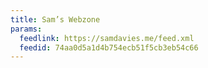 ```yaml
---
title: Sam’s Webzone
params:
  feedlink: https://samdavies.me/feed.xml
  feedid: 74aa0d5a1d4b754ecb51f5cb3eb54c66
---
```

